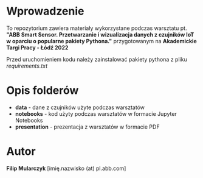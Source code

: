 # Wprowadzenie 

To repozytorium zawiera materiały wykorzystane podczas warsztatu pt.
**"ABB Smart Sensor. Przetwarzanie i wizualizacja danych z czujników IoT w oparciu o popularne pakiety Pythona."** 
przygotowanym na **Akademickie Targi Pracy - Łódź 2022**

Przed uruchomieniem kodu należy zainstalować pakiety pythona z pliku *requirements.txt*

# Opis folderów

* **data** - dane z czujników użyte podczas warsztatów
* **notebooks** - kod użyty podczas warsztatów w formacie Jupyter Notebooks 
* **presentation** - prezentacja z warsztatów w formacie PDF


# Autor

**Filip Mularczyk**
[imię.nazwisko (at) pl.abb.com]